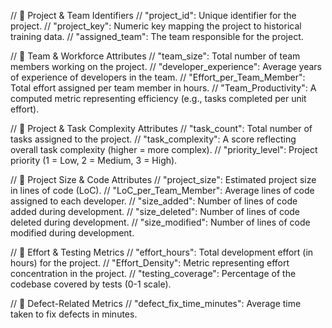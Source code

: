 // 📌 Project & Team Identifiers
// "project_id": Unique identifier for the project.
// "project_key": Numeric key mapping the project to historical training data.
// "assigned_team": The team responsible for the project.

// 📌 Team & Workforce Attributes
// "team_size": Total number of team members working on the project.
// "developer_experience": Average years of experience of developers in the team.
// "Effort_per_Team_Member": Total effort assigned per team member in hours.
// "Team_Productivity": A computed metric representing efficiency (e.g., tasks completed per unit effort).

// 📌 Project & Task Complexity Attributes
// "task_count": Total number of tasks assigned to the project.
// "task_complexity": A score reflecting overall task complexity (higher = more complex).
// "priority_level": Project priority (1 = Low, 2 = Medium, 3 = High).

// 📌 Project Size & Code Attributes
// "project_size": Estimated project size in lines of code (LoC).
// "LoC_per_Team_Member": Average lines of code assigned to each developer.
// "size_added": Number of lines of code added during development.
// "size_deleted": Number of lines of code deleted during development.
// "size_modified": Number of lines of code modified during development.

// 📌 Effort & Testing Metrics
// "effort_hours": Total development effort (in hours) for the project.
// "Effort_Density": Metric representing effort concentration in the project.
// "testing_coverage": Percentage of the codebase covered by tests (0-1 scale).

// 📌 Defect-Related Metrics
// "defect_fix_time_minutes": Average time taken to fix defects in minutes.